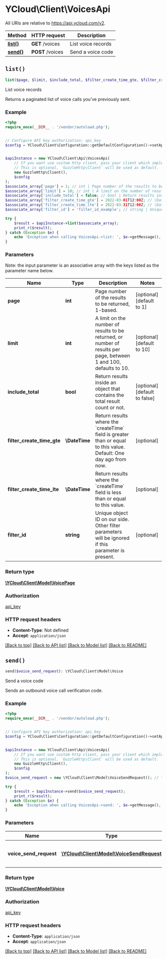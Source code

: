 # YCloud\Client\VoicesApi

All URIs are relative to https://api.ycloud.com/v2.

Method | HTTP request | Description
------------- | ------------- | -------------
[**list()**](VoicesApi.md#list) | **GET** /voices | List voice records
[**send()**](VoicesApi.md#send) | **POST** /voices | Send a voice code


## `list()`

```php
list($page, $limit, $include_total, $filter_create_time_gte, $filter_create_time_lte, $filter_id): \YCloud\Client\Model\VoicePage
```

List voice records

Returns a paginated list of voice calls you've previously sent.

### Example

```php
<?php
require_once(__DIR__ . '/vendor/autoload.php');


// Configure API key authorization: api_key
$config = YCloud\Client\Configuration::getDefaultConfiguration()->setApiKey('X-API-Key', 'YOUR_API_KEY');


$apiInstance = new YCloud\Client\Api\VoicesApi(
    // If you want use custom http client, pass your client which implements `GuzzleHttp\ClientInterface`.
    // This is optional, `GuzzleHttp\Client` will be used as default.
    new GuzzleHttp\Client(),
    $config
);
$associate_array['page'] = 1; // int | Page number of the results to be returned, 1-based.
$associate_array['limit'] = 10; // int | A limit on the number of results to be returned, or number of results per page, between 1 and 100, defaults to 10.
$associate_array['include_total'] = false; // bool | Return results inside an object that contains the total result count or not.
$associate_array['filter_create_time_gte'] = 2022-03-01T12:00Z; // \DateTime | Return results where the `createTime` field is greater than or equal to this value. Default: One day ago from now.
$associate_array['filter_create_time_lte'] = 2022-03-31T12:00Z; // \DateTime | Return results where the `createTime` field is less than or equal to this value.
$associate_array['filter_id'] = 'filter_id_example'; // string | Unique object ID on our side. Other filter parameters will be ignored if this parameter is present.

try {
    $result = $apiInstance->list($associate_array);
    print_r($result);
} catch (Exception $e) {
    echo 'Exception when calling VoicesApi->list: ', $e->getMessage(), PHP_EOL;
}
```

### Parameters

Note: the input parameter is an associative array with the keys listed as the parameter name below.

Name | Type | Description  | Notes
------------- | ------------- | ------------- | -------------
 **page** | **int**| Page number of the results to be returned, 1-based. | [optional] [default to 1]
 **limit** | **int**| A limit on the number of results to be returned, or number of results per page, between 1 and 100, defaults to 10. | [optional] [default to 10]
 **include_total** | **bool**| Return results inside an object that contains the total result count or not. | [optional] [default to false]
 **filter_create_time_gte** | **\DateTime**| Return results where the &#x60;createTime&#x60; field is greater than or equal to this value. Default: One day ago from now. | [optional]
 **filter_create_time_lte** | **\DateTime**| Return results where the &#x60;createTime&#x60; field is less than or equal to this value. | [optional]
 **filter_id** | **string**| Unique object ID on our side. Other filter parameters will be ignored if this parameter is present. | [optional]

### Return type

[**\YCloud\Client\Model\VoicePage**](../Model/VoicePage.md)

### Authorization

[api_key](../../README.md#api_key)

### HTTP request headers

- **Content-Type**: Not defined
- **Accept**: `application/json`

[[Back to top]](#) [[Back to API list]](../../README.md#endpoints)
[[Back to Model list]](../../README.md#models)
[[Back to README]](../../README.md)

## `send()`

```php
send($voice_send_request): \YCloud\Client\Model\Voice
```

Send a voice code

Sends an outbound voice call verification code.

### Example

```php
<?php
require_once(__DIR__ . '/vendor/autoload.php');


// Configure API key authorization: api_key
$config = YCloud\Client\Configuration::getDefaultConfiguration()->setApiKey('X-API-Key', 'YOUR_API_KEY');


$apiInstance = new YCloud\Client\Api\VoicesApi(
    // If you want use custom http client, pass your client which implements `GuzzleHttp\ClientInterface`.
    // This is optional, `GuzzleHttp\Client` will be used as default.
    new GuzzleHttp\Client(),
    $config
);
$voice_send_request = new \YCloud\Client\Model\VoiceSendRequest(); // \YCloud\Client\Model\VoiceSendRequest | Voice call request that needs to be sent.

try {
    $result = $apiInstance->send($voice_send_request);
    print_r($result);
} catch (Exception $e) {
    echo 'Exception when calling VoicesApi->send: ', $e->getMessage(), PHP_EOL;
}
```

### Parameters

Name | Type | Description  | Notes
------------- | ------------- | ------------- | -------------
 **voice_send_request** | [**\YCloud\Client\Model\VoiceSendRequest**](../Model/VoiceSendRequest.md)| Voice call request that needs to be sent. |

### Return type

[**\YCloud\Client\Model\Voice**](../Model/Voice.md)

### Authorization

[api_key](../../README.md#api_key)

### HTTP request headers

- **Content-Type**: `application/json`
- **Accept**: `application/json`

[[Back to top]](#) [[Back to API list]](../../README.md#endpoints)
[[Back to Model list]](../../README.md#models)
[[Back to README]](../../README.md)
